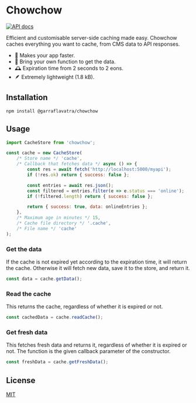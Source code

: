 # Chowchow

[![API docs](https://img.shields.io/badge/api-docs-blue)](https://projects.romeinvanburen.nl/chowchow/)

Efficient and customisable server-side caching made easy. Chowchow caches everything you want to cache, from CMS data to API responses.

- 🚀 Makes your app faster.
- 💼 Bring your own function to get the data.
- 🕰 Expiration time from 2 seconds to 2 eons.
- 🪶 Extremely lightweight (1.8 kB).

## Installation

```shell
npm install @garraflavatra/chowchow
```

## Usage

```js
import CacheStore from 'chowchow';

const cache = new CacheStore(
	/* Store name */ 'cache',
	/* Callback that fetches data */ async () => {
		const res = await fetch('http://localhost:5000/myapi');
		if (!res.ok) return { success: false };

		const entries = await res.json();
		const filtered = entries.filter(e => e.status === 'online');
		if (!filtered.length) return { success: false };

		return { success: true, data: onlineEntries };
	},
	/* Maximum age in minutes */ 15,
	/* Cache file directory */ '.cache',
	/* File name */ 'cache'
);
```

### Get the data

If the cache is not expired yet according to the expiration time, it will return the cache. Otherwise it will fetch new data, save it to the store, and return it.

```js
const data = cache.getData();
```

### Read the cache

This returns the cache, regardless of whether it is expired or not.

```js
const cachedData = cache.readCache();
```

### Get fresh data

This fetches fresh data and returns it, regardless of whether it is expired or not. The function is the given callback parameter of the constructor.

```js
const freshData = cache.getFreshData();
```

## License

[MIT](LICENSE.md)
